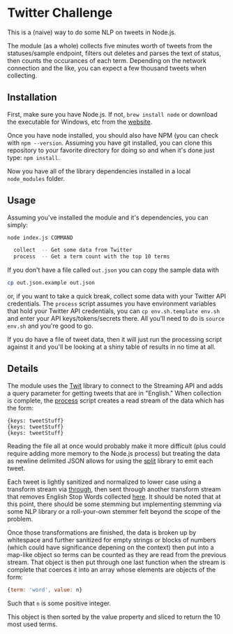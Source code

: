 Twitter Challenge
==================
This is a (naive) way to do some NLP on tweets in Node.js.

The module (as a whole) collects five minutes worth of tweets from the statuses/sample endpoint, filters out deletes and parses the text of status, then counts the occurances of each term. Depending on the network connection and the like, you can expect a few thousand tweets when collecting.

## Installation

First, make sure you have Node.js. If not, ```brew install node```  or download the executable for Windows, etc from the [website](https://nodejs.org).

Once you have node installed, you should also have NPM (you can check with ```npm --version```. Assuming you have git installed, you can clone this repository to your favorite directory for doing so and when it's done just type: ```npm install```.

Now you have all of the library dependencies installed in a local ```node_modules``` folder.

## Usage

Assuming you've installed the module and it's dependencies, you can simply:

```sh
node index.js COMMAND

  collect  -- Get some data from Twitter
  process  -- Get a term count with the top 10 terms
```

If you don't have a file called ```out.json``` you can copy the sample data with 

```sh
cp out.json.example out.json
``` 

or, if you want to take a quick break, collect some data with your Twitter API credentials. The `process` script assumes you have environment variables that hold your Twitter API credentials, you can ```cp env.sh.template env.sh``` and enter your API keys/tokens/secrets there. All you'll need to do is ```source env.sh``` and you're good to go.

If you do have a file of tweet data, then it will just run the processing script against it and you'll be looking at a shiny table of results in no time at all.

## Details

The module uses the [Twit](https://www.npmjs.com/package/twit) library to connect to the Streaming API and adds a query parameter for getting tweets that are in "English." When collection is complete, the [process](lib/process.js) script creates a read stream of the data which has the form:

```
{keys: tweetStuff}
{keys: tweetStuff}
{keys: tweetStuff}
```

Reading the file all at once would probably make it more difficult (plus could require adding more memory to the Node.js process) but treating the data as newline delimited JSON allows for using the [split](https://www.npmjs.com/package/split) library to emit each tweet.

Each tweet is lightly sanitized and normalized to lower case using a transform stream via [through](https://www.npmjs.com/package/through), then sent through another transform stream that removes English Stop Words collected [here](http://www.ranks.nl/stopwords). It should be noted that at this point, there should be some stemming but implementing stemming via some NLP library or a roll-your-own stemmer felt beyond the scope of the problem.

Once those transformations are finished, the data is broken up by whitespace and further sanitized for empty strings or blocks of numbers (which could have significance depening on the context) then put into a map-like object so terms can be counted as they are read from the previous stream. That object is then put through one last function when the stream is complete that coerces it into an array whose elements are objects of the form:

```js
{term: 'word', value: n}
```

Such that `n` is some positive integer.

This object is then sorted by the value property and sliced to return the 10 most used terms.